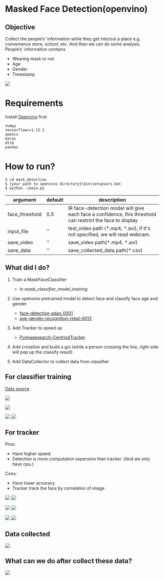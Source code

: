 # Masked Face Detection(openvino)

## Objective
Collect the people’s’ information while they get into/out a place e.g. convenience store, school, etc. And then we can do some analysis.
People’s’ information contains
- Wearing mask or not
- Age
- Gender
- Timestamp

![](https://i.imgur.com/7olh273.png)
# Requirements
Install [Openvino](https://docs.openvinotoolkit.org/latest/index.html) first.
```
numpy
tensorflow>=1.12.1
opencv
keras
dlib
pandas
```

# How to run?
```
$ cd mask_detection
$ {your path to openvino directory}\bin\setupvars.bat
$ python .\main.py
```

| argument | default | description |
| -------- | -------- | -------- |
| face_threshold     |  0.5    |  IR face-detection model will give each face a confidence, this threshold can restrict the face to display |
| input_file     | ''     | test_video path  (\*.mp4, \*.avi), if it's not specified, we will read webcam.|
| save_video | ''  | save_video path(\*.mp4, \*.avi)|
| save_data | ''  | save_collected_data path(\*.csv) |

## What did I do?
1. Train a MaskFaceClassifier
    - In *mask_classifier_model_training*
3. Use openvino pretrained model to detect face and classify face age and gender
    - [face-detection-adas-0001](https://docs.openvinotoolkit.org/2019_R1/_face_detection_adas_0001_description_face_detection_adas_0001.html)
    - [age-gender-recognition-retail-0013](https://docs.openvinotoolkit.org/latest/_models_intel_age_gender_recognition_retail_0013_description_age_gender_recognition_retail_0013.html)
4. Add Tracker to speed up
    - [Pyimagesearch-CentroidTracker](https://www.pyimagesearch.com/2018/07/23/simple-object-tracking-with-opencv/)

4. Add crossline and build a gui (while a person crossing the line, right side will pop up the classify result)
5. Add DataCollector to collect data from classifier


## For classifier training
[Data source](https://www.kaggle.com/andrewmvd/face-mask-detection)

![](https://i.imgur.com/X1MBzXi.png)

![](https://i.imgur.com/N1ifxZI.png)

![](https://i.imgur.com/5r6ftLp.png)
![](https://i.imgur.com/67J3Dea.png)

## For tracker
Pros: 
- Have higher speed. 
- Detection is more computation expensive than tracker. (And we only have cpu.)

Cons:
- Have lower accuracy.
- Tracker track the face by correlation of image

![](https://i.imgur.com/xzh6zbp.png)
![](https://i.imgur.com/GhooQER.png)

![](https://i.imgur.com/x8USO79.png)
![](https://i.imgur.com/ZIj8MhR.png)

![](https://i.imgur.com/lJPNJrm.png)
![](https://i.imgur.com/CBGeMtJ.png)

## Data collected
![](https://i.imgur.com/e4vibjz.png)

## What can we do after collect these data?
![](https://i.imgur.com/61qgRSB.png)


